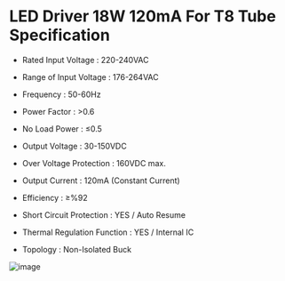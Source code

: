 # LED Driver 18W 120mA For T8 Tube Specification 

- Rated Input Voltage         : 220-240VAC

- Range of Input Voltage      : 176-264VAC

- Frequency                   : 50-60Hz

- Power Factor                : >0.6

- No Load Power               : ≤0.5

- Output Voltage              : 30-150VDC

- Over Voltage Protection     : 160VDC max.

- Output Current              : 120mA (Constant Current)

- Efficiency                  : ≥%92

- Short Circuit Protection    : YES / Auto Resume

- Thermal Regulation Function : YES / Internal IC

- Topology                    : Non-Isolated Buck

![image](https://github.com/user-attachments/assets/35f44f31-20ef-4f03-b61d-273f3f13615c)

